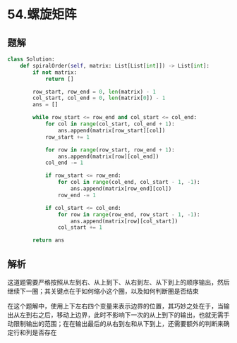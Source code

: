 # 54.螺旋矩阵

## 题解

```python
class Solution:
    def spiralOrder(self, matrix: List[List[int]]) -> List[int]:
        if not matrix:
            return []

        row_start, row_end = 0, len(matrix) - 1
        col_start, col_end = 0, len(matrix[0]) - 1
        ans = []

        while row_start <= row_end and col_start <= col_end:
            for col in range(col_start, col_end + 1):
                ans.append(matrix[row_start][col])
            row_start += 1

            for row in range(row_start, row_end + 1):
                ans.append(matrix[row][col_end])
            col_end -= 1

            if row_start <= row_end:
                for col in range(col_end, col_start - 1, -1):
                    ans.append(matrix[row_end][col])
                row_end -= 1

            if col_start <= col_end:
                for row in range(row_end, row_start - 1, -1):
                    ans.append(matrix[row][col_start])
                col_start += 1

        return ans
```

## 解析

这道题需要严格按照从左到右、从上到下、从右到左、从下到上的顺序输出，然后继续下一圈；其关键点在于如何缩小这个圈，以及如何判断圈是否结束

在这个题解中，使用上下左右四个变量来表示边界的位置，其巧妙之处在于，当输出从左到右之后，移动上边界，此时不影响下一次的从上到下的输出，也就无需手动限制输出的范围；在在输出最后的从右到左和从下到上，还需要额外的判断来确定行和列是否存在
